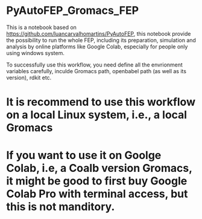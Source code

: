 # PyAutoFEP_Gromacs_FEP
This is a notebook based on https://github.com/luancarvalhomartins/PyAutoFEP, this notebook provide the possibility to run the whole FEP, including its preparation, simulation and analysis by online platforms like Google Colab, especially for people only using windows system.

To successfully use this workflow, you need define all the envrionment variables carefully, inculde Gromacs path, openbabel path (as well as its version), rdkit etc.

# It is recommend to use this workflow on a local Linux system, i.e., a local Gromacs
# If you want to use it on Goolge Colab, i.e, a Coalb version Gromacs, it might be good to first buy Google Colab Pro with terminal access,  but this is not manditory.

